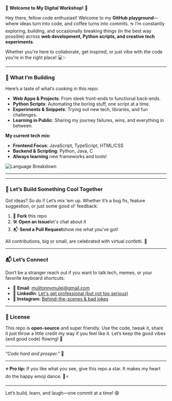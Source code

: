 🎊 **Welcome to My Digital Workshop!** 🚀

Hey there, fellow code enthusiast! Welcome to my **GitHub playground**—where ideas turn into code, and coffee turns into commits. ☕️ I’m constantly exploring, building, and occasionally breaking things (in the best way possible) across **web development, Python scripts, and creative tech experiments**.

Whether you're here to collaborate, get inspired, or just vibe with the code you're in the right place! 💻✨

---

### 🧰 What I’m Building

Here’s a taste of what’s cooking in this repo:

- **Web Apps & Projects**: From sleek front-ends to functional back-ends.
- **Python Scripts**: Automating the boring stuff, one script at a time.
- **Experiments & Snippets**: Trying out new tech, libraries, and fun challenges.
- **Learning in Public**: Sharing my journey failures, wins, and everything in between.

**My current tech mix:**
- **Frontend Focus**: JavaScript, TypeScript, HTML/CSS
- **Backend & Scripting**: Python, Java, C
- **Always learning** new frameworks and tools!

![Language Breakdown](https://github-readme-stats.vercel.app/api/top-langs/?username=kingmuli&hide_border=true&theme=radical&layout=compact)

---

---

### 🤝 Let’s Build Something Cool Together

Got ideas? So do I! Let’s mix ‘em up. Whether it’s a bug fix, feature suggestion, or just some good ol’ feedback:

1. 🍴 **Fork** this repo
2. 🛠 **Open an Issue**let's chat about it
3. 📬 **Send a Pull Request**show me what you’ve got!

All contributions, big or small, are celebrated with virtual confetti. 🎉

---

### 📬 Let’s Connect

Don’t be a stranger reach out if you want to talk tech, memes, or your favorite keyboard shortcuts:

- 📧 **Email**: [mulitonnymulei@gmail.com](mailto:mulitonnymulei@gmail.com)
- 💼 **LinkedIn**: [Let's get professional (but not too serious)](https://www.linkedin.com/in/muleimuli/)
- 📸 **Instagram**: [Behind-the-scenes & bad jokes](https://instagram.com/kingmuli)

---

### 📜 License

This repo is **open-source** and super friendly. Use the code, tweak it, share it just throw a little credit my way if you feel like it. Let’s keep the good vibes (and good code) flowing! 💙

---

*“Code hard and prosper.”* 🖖

---
**⭐️ Pro tip:** If you like what you see, give this repo a star. It makes my heart do the happy emoji dance. 💃⭐️

--- 

Let’s build, learn, and laugh—one commit at a time! 😄

